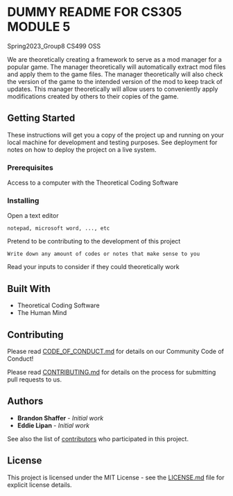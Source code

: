 # DUMMY README FOR CS305 MODULE 5 

Spring2023_Group8 CS499 OSS

We are theoretically creating a framework to serve as a mod manager for a popular game. 
The manager theoretically will automatically extract mod files and apply them to the game files. 
The manager theoretically will also check the version of the game to the intended version of the mod to keep track of updates.
This manager theoretically will allow users to conveniently apply modifications created by others to their copies of the game. 

## Getting Started

These instructions will get you a copy of the project up and running on your local machine for development and testing purposes. See deployment for notes on how to deploy the project on a live system.

### Prerequisites

Access to a computer with the Theoretical Coding Software


### Installing

Open a text editor

```
notepad, microsoft word, ..., etc
```

Pretend to be contributing to the development of this project

```
Write down any amount of codes or notes that make sense to you
```

Read your inputs to consider if they could theoretically work


## Built With

* Theoretical Coding Software
* The Human Mind

## Contributing

Please read [CODE_OF_CONDUCT.md](https://github.com/brandonbjs/cs305repo_mod5/blob/main/CODE_OF_CONDUCT.md) for details on our Community Code of Conduct!

Please read [CONTRIBUTING.md](https://github.com/brandonbjs/cs305repo_mod5/blob/main/CONTRIBUTING.md) for details on the process for submitting pull requests to us.

## Authors

* **Brandon Shaffer** - *Initial work*
* **Eddie Lipan** - *Initial work*

See also the list of [contributors](https://github.com/NAU-OSS/Spring2023_Group8/contributors) who participated in this project.

## License

This project is licensed under the MIT License - see the [LICENSE.md](https://github.com/brandonbjs/cs305repo_mod5/blob/main/LICENSE.md) file for explicit license details.

